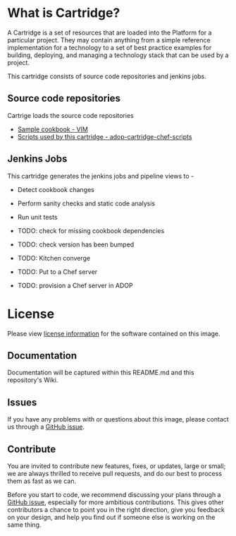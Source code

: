 # What is Cartridge?

A Cartridge is a set of resources that are loaded into the Platform for a particular project. They may contain anything from a simple reference implementation for a technology to a set of best practice examples for building, deploying, and managing a technology stack that can be used by a project.

This cartridge consists of source code repositories and jenkins jobs.

## Source code repositories

Cartrige loads the source code repositories


* [Sample cookbook - VIM](https://github.com/kramos/vim.git)
* [Scripts used by this cartridge - adop-cartridge-chef-scripts](https://github.com/kramos/adop-cartridge-chef-scripts.git)

## Jenkins Jobs

This cartridge generates the jenkins jobs and pipeline views to -

* Detect cookbook changes 
* Perform sanity checks and static code analysis 
* Run unit tests
* TODO: check for missing cookbook dependencies  
* TODO: check version has been bumped
* TODO: Kitchen converge
* TODO: Put to a Chef server

* TODO: provision a Chef server in ADOP

# License
Please view [license information](LICENSE.md) for the software contained on this image.

## Documentation
Documentation will be captured within this README.md and this repository's Wiki.

## Issues
If you have any problems with or questions about this image, please contact us through a [GitHub issue](https://github.com/Accenture/adop-platform-management/issues).

## Contribute
You are invited to contribute new features, fixes, or updates, large or small; we are always thrilled to receive pull requests, and do our best to process them as fast as we can.

Before you start to code, we recommend discussing your plans through a [GitHub issue](https://github.com/Accenture/adop-platform-management/issues), especially for more ambitious contributions. This gives other contributors a chance to point you in the right direction, give you feedback on your design, and help you find out if someone else is working on the same thing.


